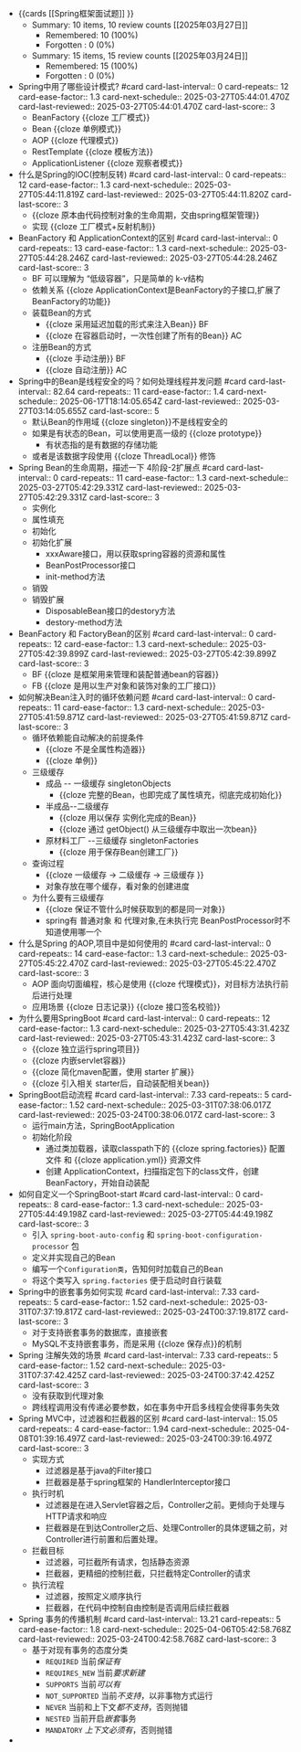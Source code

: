 - {{cards [[Spring框架面试题]] }}
	- Summary: 10 items, 10 review counts [[2025年03月27日]]
		- Remembered:   10 (100%)
		- Forgotten :   0 (0%)
	- Summary: 15 items, 15 review counts [[2025年03月24日]]
		- Remembered:   15 (100%)
		- Forgotten :   0 (0%)
- Spring中用了哪些设计模式? #card
  card-last-interval:: 0
  card-repeats:: 12
  card-ease-factor:: 1.3
  card-next-schedule:: 2025-03-27T05:44:01.470Z
  card-last-reviewed:: 2025-03-27T05:44:01.470Z
  card-last-score:: 3
	- BeanFactory {{cloze 工厂模式}}
	- Bean {{cloze 单例模式}}
	- AOP {{cloze 代理模式}}
	- RestTemplate {{cloze 模板方法}}
	- ApplicationListener {{cloze 观察者模式}}
- 什么是Spring的IOC(控制反转) #card
  card-last-interval:: 0
  card-repeats:: 12
  card-ease-factor:: 1.3
  card-next-schedule:: 2025-03-27T05:44:11.819Z
  card-last-reviewed:: 2025-03-27T05:44:11.820Z
  card-last-score:: 3
	- {{cloze 原本由代码控制对象的生命周期，交由spring框架管理}}
	- 实现 {{cloze 工厂模式+反射机制}}
- BeanFactory 和 ApplicationContext的区别 #card
  card-last-interval:: 0
  card-repeats:: 13
  card-ease-factor:: 1.3
  card-next-schedule:: 2025-03-27T05:44:28.246Z
  card-last-reviewed:: 2025-03-27T05:44:28.246Z
  card-last-score:: 3
	- BF 可以理解为 “低级容器”，只是简单的 k-v结构
	- 依赖关系 {{cloze ApplicationContext是BeanFactory的子接口,扩展了BeanFactory的功能}}
	- 装载Bean的方式
		- {{cloze 采用延迟加载的形式来注入Bean}} BF
		- {{cloze 在容器启动时，一次性创建了所有的Bean}} AC
	- 注册Bean的方式
		- {{cloze 手动注册}} BF
		- {{cloze 自动注册}} AC
- Spring中的Bean是线程安全的吗？如何处理线程并发问题 #card
  card-last-interval:: 82.64
  card-repeats:: 11
  card-ease-factor:: 1.4
  card-next-schedule:: 2025-06-17T18:14:05.654Z
  card-last-reviewed:: 2025-03-27T03:14:05.655Z
  card-last-score:: 5
	- 默认Bean的作用域 {{cloze singleton}}不是线程安全的
	- 如果是有状态的Bean，可以使用更高一级的 {{cloze prototype}}
		- 有状态指的是有数据的存储功能
	- 或者是该数据字段使用 {{cloze ThreadLocal}} 修饰
- Spring Bean的生命周期，描述一下 4阶段-2扩展点 #card
  card-last-interval:: 0
  card-repeats:: 11
  card-ease-factor:: 1.3
  card-next-schedule:: 2025-03-27T05:42:29.331Z
  card-last-reviewed:: 2025-03-27T05:42:29.331Z
  card-last-score:: 3
	- 实例化
	- 属性填充
	- 初始化
	- 初始化扩展
		- xxxAware接口，用以获取spring容器的资源和属性
		- BeanPostProcessor接口
		- init-method方法
	- 销毁
	- 销毁扩展
		- DisposableBean接口的destory方法
		- destory-method方法
- BeanFactory 和 FactoryBean的区别 #card
  card-last-interval:: 0
  card-repeats:: 12
  card-ease-factor:: 1.3
  card-next-schedule:: 2025-03-27T05:42:39.899Z
  card-last-reviewed:: 2025-03-27T05:42:39.899Z
  card-last-score:: 3
	- BF {{cloze 是框架用来管理和装配普通bean的容器}}
	- FB {{cloze 是用以生产对象和装饰对象的工厂接口}}
- 如何解决Bean注入时的循环依赖问题  #card
  card-last-interval:: 0
  card-repeats:: 11
  card-ease-factor:: 1.3
  card-next-schedule:: 2025-03-27T05:41:59.871Z
  card-last-reviewed:: 2025-03-27T05:41:59.871Z
  card-last-score:: 3
	- 循环依赖能自动解决的前提条件
		- {{cloze 不是全属性构造器}}
		- {{cloze 单例}}
	- 三级缓存
		- 成品 -- 一级缓存 singletonObjects
			- {{cloze 完整的Bean，也即完成了属性填充，彻底完成初始化}}
		- 半成品--二级缓存
			- {{cloze 用以保存 实例化完成的Bean}}
			- {{cloze 通过 getObject() 从三级缓存中取出一次bean}}
		- 原材料工厂 --三级缓存 singletonFactories
			- {{cloze 用于保存Bean创建工厂}}
	- 查询过程
		- {{cloze 一级缓存 -> 二级缓存 -> 三级缓存 }}
		- 对象存放在哪个缓存，看对象的创建进度
	- 为什么要有三级缓存
		- {{cloze 保证不管什么时候获取到的都是同一对象}}
		- spring有 普通对象 和 代理对象,在未执行完 BeanPostProcessor时不知道使用哪一个
- 什么是Spring 的AOP,项目中是如何使用的 #card
  card-last-interval:: 0
  card-repeats:: 14
  card-ease-factor:: 1.3
  card-next-schedule:: 2025-03-27T05:45:22.470Z
  card-last-reviewed:: 2025-03-27T05:45:22.470Z
  card-last-score:: 3
	- AOP 面向切面编程，核心是使用 {{cloze 代理模式}}，对目标方法执行前后进行处理
	- 应用场景 {{cloze 日志记录}} {{cloze 接口签名校验}}
- 为什么要用SpringBoot #card
  card-last-interval:: 0
  card-repeats:: 12
  card-ease-factor:: 1.3
  card-next-schedule:: 2025-03-27T05:43:31.423Z
  card-last-reviewed:: 2025-03-27T05:43:31.423Z
  card-last-score:: 3
	- {{cloze 独立运行spring项目}}
	- {{cloze 内嵌servlet容器}}
	- {{cloze 简化maven配置，使用 starter 扩展}}
	- {{cloze 引入相关 starter后，自动装配相关bean}}
- SpringBoot启动流程 #card
  card-last-interval:: 7.33
  card-repeats:: 5
  card-ease-factor:: 1.52
  card-next-schedule:: 2025-03-31T07:38:06.017Z
  card-last-reviewed:: 2025-03-24T00:38:06.017Z
  card-last-score:: 3
	- 运行main方法，SpringBootApplication
	- 初始化阶段
		- 通过类加载器，读取classpath下的 {{cloze spring.factories}} 配置文件 和 {{cloze application.yml}} 资源文件
		- 创建 ApplicationContext，扫描指定包下的class文件，创建BeanFactory，开始自动装配
- 如何自定义一个SpringBoot-start #card
  card-last-interval:: 0
  card-repeats:: 8
  card-ease-factor:: 1.3
  card-next-schedule:: 2025-03-27T05:44:49.198Z
  card-last-reviewed:: 2025-03-27T05:44:49.198Z
  card-last-score:: 3
	- 引入 `spring-boot-auto-config` 和 `spring-boot-configuration-processor` 包
	- 定义并实现自己的Bean
	- 编写一个`Configuration类`，告知何时加载自己的Bean
	- 将这个类写入 `spring.factories` 便于启动时自行装载
- Spring中的嵌套事务如何实现 #card
  card-last-interval:: 7.33
  card-repeats:: 5
  card-ease-factor:: 1.52
  card-next-schedule:: 2025-03-31T07:37:19.817Z
  card-last-reviewed:: 2025-03-24T00:37:19.817Z
  card-last-score:: 3
	- 对于支持嵌套事务的数据库，直接嵌套
	- MySQL不支持嵌套事务，而是采用 {{cloze 保存点}}的机制
- Spring 注解失效的场景 #card
  card-last-interval:: 7.33
  card-repeats:: 5
  card-ease-factor:: 1.52
  card-next-schedule:: 2025-03-31T07:37:42.425Z
  card-last-reviewed:: 2025-03-24T00:37:42.425Z
  card-last-score:: 3
	- 没有获取到代理对象
	- 跨线程调用没有传递必要参数，如在事务中开启多线程会使得事务失效
- Spring MVC中，过滤器和拦截器的区别 #card
  card-last-interval:: 15.05
  card-repeats:: 4
  card-ease-factor:: 1.94
  card-next-schedule:: 2025-04-08T01:39:16.497Z
  card-last-reviewed:: 2025-03-24T00:39:16.497Z
  card-last-score:: 3
	- 实现方式
		- 过滤器是基于java的Filter接口
		- 拦截器是基于spring框架的 HandlerInterceptor接口
	- 执行时机
		- 过滤器是在进入Servlet容器之后，Controller之前。更倾向于处理与HTTP请求和响应
		- 拦截器是在到达Controller之后、处理Controller的具体逻辑之前，对Controller进行前置和后置处理。
	- 拦截目标
		- 过滤器，可拦截所有请求，包括静态资源
		- 拦截器，更精细的控制拦截，只拦截特定Controller的请求
	- 执行流程
		- 过滤器，按照定义顺序执行
		- 拦截器，在代码中控制自由控制是否调用后续拦截器
- Spring 事务的传播机制 #card
  card-last-interval:: 13.21
  card-repeats:: 5
  card-ease-factor:: 1.8
  card-next-schedule:: 2025-04-06T05:42:58.768Z
  card-last-reviewed:: 2025-03-24T00:42:58.768Z
  card-last-score:: 3
	- 基于对现有事务的态度分类
		- `REQUIRED` 当前*保证有*
		- `REQUIRES_NEW` 当前*要求新建*
		- `SUPPORTS` 当前*可以有*
		- `NOT_SUPPORTED` 当前*不支持*，以非事物方式运行
		- `NEVER` 当前和上下文*都不支持*，否则抛错
		- `NESTED` 当前开启*嵌套*事务
		- `MANDATORY` *上下文必须有*，否则抛错
-